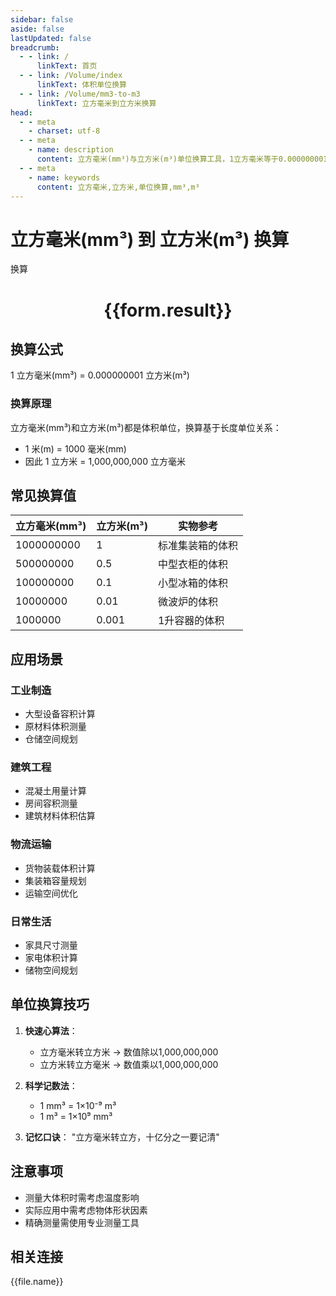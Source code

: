```yaml
---
sidebar: false
aside: false
lastUpdated: false
breadcrumb:
  - - link: /
      linkText: 首页
  - - link: /Volume/index
      linkText: 体积单位换算
  - - link: /Volume/mm3-to-m3
      linkText: 立方毫米到立方米换算
head:
  - - meta
    - charset: utf-8
  - - meta
    - name: description
      content: 立方毫米(mm³)与立方米(m³)单位换算工具，1立方毫米等于0.000000001立方米。
  - - meta
    - name: keywords
      content: 立方毫米,立方米,单位换算,mm³,m³
---
```


# 立方毫米(mm³) 到 立方米(m³) 换算

<script setup>
import { onMounted, reactive, inject ,ref  } from 'vue'
import { NButton,NForm ,NFormItem,NInput,NInputNumber,NSelect,NCard,useMessage ,NGrid ,NGi } from 'naive-ui'
import { defineClientComponent } from 'vitepress'
import { Volume } from '../files';

const convert = inject('convert')
const formRef = ref(null);
const rules = {
  number:{
    required: true,
    type: 'number',
    trigger: "blur"
  }
}
const form = reactive({
  number:null,
  result:'',
  title:'立方毫米(mm³)到立方米(m³)换算'
})

const convertHandler = (e) => {
  e.preventDefault();
  formRef.value?.validate((errors)=>{
    if (!errors) {
      form.result = `${form.number} mm³ = ${convert(form.number).from('mm3').to('m3')} m³`
    }
  })
}
</script>

<n-form size="large" :model="form" ref='formRef' :rules="rules">
  <n-form-item label="数值" path="number">
    <n-input-number size="large" style="width:100%" :min="0" v-model:value="form.number" placeholder="请输入立方毫米数值" />
  </n-form-item>
  <n-form-item>
    <n-button type="info" style="width:100%" @click="convertHandler">换算</n-button>
  </n-form-item>
</n-form>
<n-card embedded :bordered="false" hoverable>
  <div style="text-align:center">
    <h1>{{form.result}}</h1>
  </div>
</n-card>

## 换算公式
1 立方毫米(mm³) = 0.000000001 立方米(m³)

### 换算原理
立方毫米(mm³)和立方米(m³)都是体积单位，换算基于长度单位关系：
- 1 米(m) = 1000 毫米(mm)
- 因此 1 立方米 = 1,000,000,000 立方毫米

## 常见换算值
| 立方毫米(mm³) | 立方米(m³) | 实物参考                 |
|--------------|-----------|--------------------------|
| 1000000000   | 1         | 标准集装箱的体积          |
| 500000000    | 0.5       | 中型衣柜的体积            |
| 100000000    | 0.1       | 小型冰箱的体积            |
| 10000000     | 0.01      | 微波炉的体积             |
| 1000000      | 0.001     | 1升容器的体积             |

## 应用场景
### 工业制造
- 大型设备容积计算
- 原材料体积测量
- 仓储空间规划

### 建筑工程  
- 混凝土用量计算
- 房间容积测量
- 建筑材料体积估算

### 物流运输
- 货物装载体积计算
- 集装箱容量规划
- 运输空间优化

### 日常生活
- 家具尺寸测量
- 家电体积计算
- 储物空间规划

## 单位换算技巧
1. **快速心算法**：
   - 立方毫米转立方米 → 数值除以1,000,000,000
   - 立方米转立方毫米 → 数值乘以1,000,000,000

2. **科学记数法**：
   - 1 mm³ = 1×10⁻⁹ m³
   - 1 m³ = 1×10⁹ mm³

3. **记忆口诀**：
   "立方毫米转立方，十亿分之一要记清"

## 注意事项
- 测量大体积时需考虑温度影响
- 实际应用中需考虑物体形状因素
- 精确测量需使用专业测量工具

## 相关连接
<n-grid x-gap="12" :cols="2">
  <n-gi v-for="(file, index) in Volume" :key="index">
    <n-button
      text
      tag="a"
      :href="file.path"
      type="info"
    >
      {{file.name}}
    </n-button>
  </n-gi>
</n-grid>